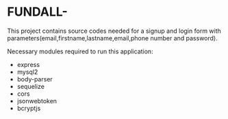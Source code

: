 # FUNDALL-

This project contains source codes needed for a signup and login form with parameters(email,firstname,lastname,email,phone number and password).

Necessary modules required to run this application: 
- express
- mysql2
- body-parser
- sequelize
- cors 
- jsonwebtoken 
- bcryptjs
